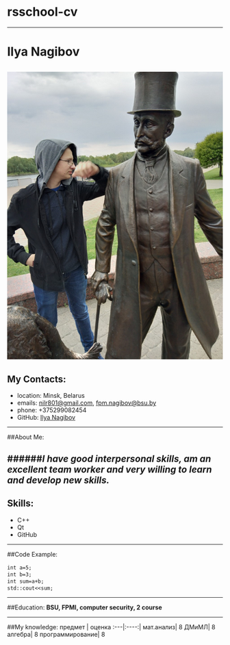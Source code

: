 # rsschool-cv
---
# Ilya Nagibov

![author](ilya.png)
---
My Contacts:
---
* location: Minsk, Belarus
* emails: nilr801@gmail.com, fpm.nagibov@bsu.by
* phone: +375299082454
* GitHub: [Ilya Nagibov](https://github.com/nilr801/rsschool-cv)
---
##About Me:

######_I have good interpersonal skills, am an excellent team worker and very willing to learn and develop new skills._
---
Skills:
---
* C++
* Qt
* GitHub
---
##Code Example:
~~~
int a=5;
int b=3;
int sum=a+b;
std::cout<<sum; 
~~~
---
##Education:
__BSU, FPMI, computer security, 2 course__

---
##My knowledge:
предмет | оценка
:---|:----:|
мат.анализ| 8
ДМиМЛ| 8
алгебра| 8
программирование| 8
